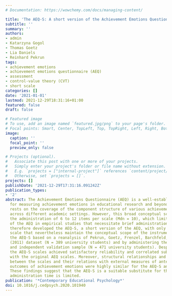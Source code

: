 ```yaml
---
# Documentation: https://wowchemy.com/docs/managing-content/

title: 'The AEQ-S: A short version of the Achievement Emotions Questionnaire'
subtitle: ''
summary: ''
authors:
- admin
- Katarzyna Gogol
- Thomas Goetz
- Lia Daniels
- Reinhard Pekrun
tags:
- achievement emotions
- achievement emotions questionnaire (AEQ)
- assessment
- control-value theory (CVT)
- short scale
categories: []
date: '2021-01-01'
lastmod: 2021-12-29T18:31:16+01:00
featured: false
draft: false

# Featured image
# To use, add an image named `featured.jpg/png` to your page's folder.
# Focal points: Smart, Center, TopLeft, Top, TopRight, Left, Right, BottomLeft, Bottom, BottomRight.
image:
  caption: ''
  focal_point: ''
  preview_only: false

# Projects (optional).
#   Associate this post with one or more of your projects.
#   Simply enter your project's folder or file name without extension.
#   E.g. `projects = ["internal-project"]` references `content/project/deep-learning/index.md`.
#   Otherwise, set `projects = []`.
projects: []
publishDate: '2021-12-29T17:31:16.091242Z'
publication_types:
- '2'
abstract: The Achievement Emotions Questionnaire (AEQ) is a well-established instrument
  for measuring achievement emotions in educational research and beyond. Its popularity
  rests on the coverage of the component structure of various achievement emotions
  across different academic settings. However, this broad conceptual scope requires
  the administration of 6 to 12 items per scale (Mdn = 10), which limits the applicability
  of the AEQ in empirical studies that necessitate brief administration times. We
  therefore developed the AEQ-S, a short version of the AEQ, with only 4 items per
  scale that nevertheless maintain the conceptual scope of the instrument. We validated
  the AEQ-S based on a reanalysis of Pekrun, Goetz, Frenzel, Barchfeld, and Perry's
  (2011) dataset (N = 389 university students) and by administering them to a new
  and independent validation sample (N = 471 university students). Despite their brevity,
  the AEQ-S scales achieved satisfactory reliability and correlated substantially
  with the original AEQ scales. Moreover, structural relationships and intercorrelations
  between the scales and their relations with external measures of antecedents and
  outcomes of achievement emotions were highly similar for the AEQ-S and AEQ scales.
  These findings suggest that the AEQ-S is a suitable substitute for the AEQ when
  administration time is limited.
publication: '*Contemporary Educational Psychology*'
doi: 10.1016/j.cedpsych.2020.101940
---
```

